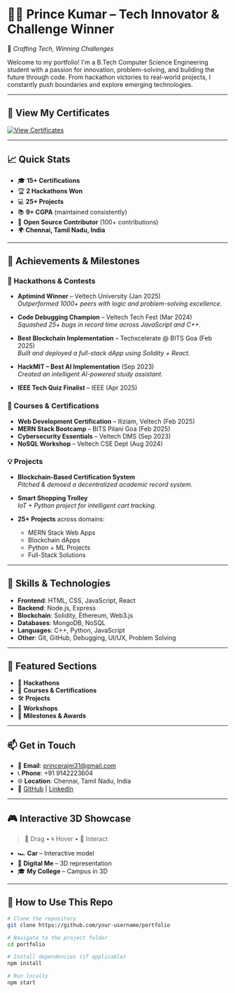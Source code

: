 # 👨‍💻 Prince Kumar – Tech Innovator & Challenge Winner

🚀 *Crafting Tech, Winning Challenges*

Welcome to my portfolio! I'm a B.Tech Computer Science Engineering student with a passion for innovation, problem-solving, and building the future through code. From hackathon victories to real-world projects, I constantly push boundaries and explore emerging technologies.

---
## 📄 View My Certificates

[![View Certificates](https://img.shields.io/badge/View%20My-Certificates-blue?style=for-the-badge&logo=readthedocs)](https://your-certificates-website-link.com)

---

## 📈 Quick Stats

- 🎓 **15+ Certifications**
- 🏆 **2 Hackathons Won**
- 💻 **25+ Projects**
- 📚 **9+ CGPA** (maintained consistently)
- 🤝 **Open Source Contributor** (100+ contributions)
- 🌍 **Chennai, Tamil Nadu, India**

---

## 🏅 Achievements & Milestones

### 🚀 Hackathons & Contests
- **Aptimind Winner** – Veltech University (Jan 2025)  
  _Outperformed 1000+ peers with logic and problem-solving excellence._

- **Code Debugging Champion** – Veltech Tech Fest (Mar 2024)  
  _Squashed 25+ bugs in record time across JavaScript and C++._

- **Best Blockchain Implementation** – Techxcelerate @ BITS Goa (Feb 2025)  
  _Built and deployed a full-stack dApp using Solidity + React._

- **HackMIT – Best AI Implementation** (Sep 2023)  
  _Created an intelligent AI-powered study assistant._

- **IEEE Tech Quiz Finalist** – IEEE (Apr 2025)

### 🌱 Courses & Certifications
- **Web Development Certification** – Iliziam, Veltech (Feb 2025)
- **MERN Stack Bootcamp** – BITS Pilani Goa (Feb 2025)
- **Cybersecurity Essentials** – Veltech DMS (Sep 2023)
- **NoSQL Workshop** – Veltech CSE Dept (Aug 2024)

### 💡 Projects
- **Blockchain-Based Certification System**  
  _Pitched & demoed a decentralized academic record system._

- **Smart Shopping Trolley**  
  _IoT + Python project for intelligent cart tracking._

- **25+ Projects** across domains:
  - MERN Stack Web Apps
  - Blockchain dApps
  - Python + ML Projects
  - Full-Stack Solutions

---

## 🧠 Skills & Technologies

- **Frontend**: HTML, CSS, JavaScript, React  
- **Backend**: Node.js, Express  
- **Blockchain**: Solidity, Ethereum, Web3.js  
- **Databases**: MongoDB, NoSQL  
- **Languages**: C++, Python, JavaScript  
- **Other**: Git, GitHub, Debugging, UI/UX, Problem Solving

---

## 🧾 Featured Sections

- 🧠 **Hackathons**
- 📜 **Courses & Certifications**
- 🛠️ **Projects**
- 🧪 **Workshops**
- 🌟 **Milestones & Awards**

---

## 📫 Get in Touch

- 📧 **Email**: princerajm31@gmail.com  
- 📞 **Phone**: +91 9142223604  
- 🌐 **Location**: Chennai, Tamil Nadu, India  
- 🔗 [GitHub](https://github.com/) | [LinkedIn](https://linkedin.com/)  

---

## 🎮 Interactive 3D Showcase

> 🛞 Drag • 🌀 Hover • 🎉 Interact  
- 🏎️ **Car** – Interactive model  
- 👤 **Digital Me** – 3D representation  
- 🎓 **My College** – Campus in 3D  

---

## 📌 How to Use This Repo

```bash
# Clone the repository
git clone https://github.com/your-username/portfolio

# Navigate to the project folder
cd portfolio

# Install dependencies (if applicable)
npm install

# Run locally
npm start
